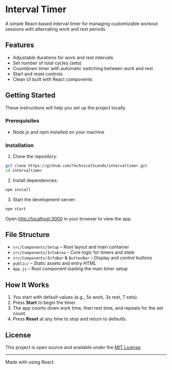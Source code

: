 # Interval Timer

A simple React-based interval timer for managing customizable workout sessions with alternating work and rest periods.

## Features

- Adjustable durations for work and rest intervals
- Set number of total cycles (sets)
- Countdown timer with automatic switching between work and rest
- Start and reset controls
- Clean UI built with React components


## Getting Started

These instructions will help you set up the project locally.

### Prerequisites

- Node.js and npm installed on your machine

### Installation

1. Clone the repository:

```bash
git clone https://github.com/TechnicalScando/intervaltimer.git
cd intervaltimer
```

2. Install dependencies:

```bash
npm install
```

3. Start the development server:

```bash
npm start
```

Open [http://localhost:3000](http://localhost:3000) in your browser to view the app.

## File Structure

- `src/Components/Setup` – Root layout and main container
- `src/Components/InfoArea` – Core logic for timers and state
- `src/Components/InfoBar` & `ButtonBar` – Display and control buttons
- `public/` – Static assets and entry HTML
- `App.js` – Root component loading the main timer setup

## How It Works

1. You start with default values (e.g., 5s work, 3s rest, 7 sets).
2. Press **Start** to begin the timer.
3. The app counts down work time, then rest time, and repeats for the set count.
4. Press **Reset** at any time to stop and return to defaults.

## License

This project is open source and available under the [MIT License](LICENSE).

---

Made with using React.
